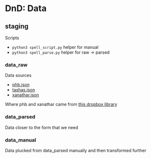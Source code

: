 # DnD: Data

## staging

Scripts
* `python3 spell_script.py` helper for manual
* `python3 spell_parse.py` helper for raw -> parsed

### data_raw
Data sources

* [phb.json](https://www.dropbox.com/sh/mynr6seqj4uelyv/AACDV9wlChamhsIHq1UdvYlBa/Spell%20Library%2011-16-19.JSON?dl=0)
* [tashas.json](dropbox.com/s/vw2h0houum66vxz/TCoE_Spells_SummonStats.json?dl=0)
* [xanathar.json](https://www.dropbox.com/s/0yxep5f344di2zq/XGtE%20Spells.JSON?dl=0)

Where phb and xanathar came from [this dropbox library](https://www.dropbox.com/sh/mynr6seqj4uelyv/AAAUxNI2-lY16XAq7am4Ujhja?dl=0)

### data_parsed
Data closer to the form that we need

### data_manual
Data plucked from data_parsed manually and then transformed further
